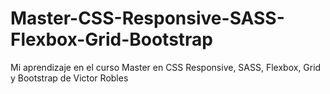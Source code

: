 # Master-CSS-Responsive-SASS-Flexbox-Grid-Bootstrap
Mi aprendizaje en el curso Master en CSS Responsive, SASS, Flexbox, Grid y Bootstrap de Victor Robles

